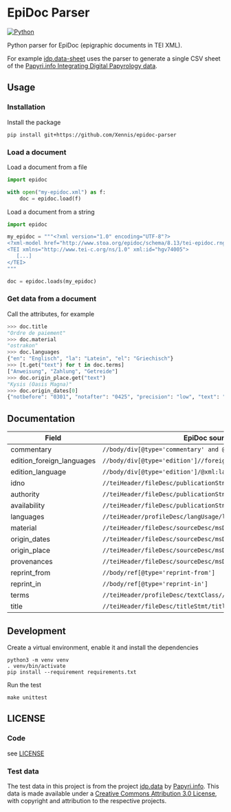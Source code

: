 # EpiDoc Parser

[![Python](https://github.com/Xennis/epidoc-parser/actions/workflows/python.yml/badge.svg?branch=master&event=push)](https://github.com/Xennis/epidoc-parser/actions/workflows/python.yml?query=event%3Apush+branch%3Amaster)

Python parser for EpiDoc (epigraphic documents in TEI XML).

For example [idp.data-sheet](https://github.com/Xennis/idp.data-sheet) uses the parser to generate a single CSV sheet of the [Papyri.info Integrating Digital Papyrology data](https://github.com/papyri/idp.data).

## Usage

### Installation 

Install the package
```shell
pip install git+https://github.com/Xennis/epidoc-parser
```

### Load a document

Load a document from a file
```python
import epidoc

with open("my-epidoc.xml") as f:
    doc = epidoc.load(f)
```

Load a document from a string
```python
import epidoc

my_epidoc = """<?xml version="1.0" encoding="UTF-8"?>
<?xml-model href="http://www.stoa.org/epidoc/schema/8.13/tei-epidoc.rng" type="application/xml" schematypens="http://relaxng.org/ns/structure/1.0"?>
<TEI xmlns="http://www.tei-c.org/ns/1.0" xml:id="hgv74005">
   [...]
</TEI>
"""

doc = epidoc.loads(my_epidoc)
```

### Get data from a document

Call the attributes, for example
```python
>>> doc.title
"Ordre de paiement"
>>> doc.material
"ostrakon"
>>> doc.languages
{"en": "Englisch", "la": "Latein", "el": "Griechisch"}
>>> [t.get("text") for t in doc.terms]
["Anweisung", "Zahlung", "Getreide"]
>>> doc.origin_place.get("text")
"Kysis (Oasis Magna)"
>>> doc.origin_dates[0]
{"notbefore": "0301", "notafter": "0425", "precision": "low", "text": "IV - Anfang V"}
```

## Documentation

| Field                     | EpiDoc source element (XPath)                                                  |
|---------------------------|--------------------------------------------------------------------------------|
| commentary                | `//body/div[@type='commentary' and @subtype='general']`                        |
| edition_foreign_languages | `//body/div[@type='edition']//foreign/@xml:lang`                               |
| edition_language          | `//body/div[@type='edition']/@xml:lang`                                        |
| idno                      | `//teiHeader/fileDesc/publicationStmt/idno`                                    |
| authority                 | `//teiHeader/fileDesc/publicationStmt/authority`                               |
| availability              | `//teiHeader/fileDesc/publicationStmt/availability`                            |
| languages                 | `//teiHeader/profileDesc/langUsage/language`                                   |
| material                  | `//teiHeader/fileDesc/sourceDesc/msDesc/physDesc/objectDesc//support/material` |
| origin_dates              | `//teiHeader/fileDesc/sourceDesc/msDesc/history/origin/origDate`               |
| origin_place              | `//teiHeader/fileDesc/sourceDesc/msDesc/history/origin/origPlace`              |
| provenances               | `//teiHeader/fileDesc/sourceDesc/msDesc/history/provenance`                    |
| reprint_from              | `//body/ref[@type='reprint-from']`                                             |
| reprint_in                | `//body/ref[@type='reprint-in']`                                               |
| terms                     | `//teiHeader/profileDesc/textClass//term`                                      |
| title                     | `//teiHeader/fileDesc/titleStmt/title`                                         |

## Development

Create a virtual environment, enable it and install the dependencies
```shell
python3 -m venv venv
. venv/bin/activate
pip install --requirement requirements.txt
```

Run the test
```shell
make unittest
```

## LICENSE

### Code

see [LICENSE](LICENSE)

### Test data

The test data in this project is from the project [idp.data](https://github.com/papyri/idp.data) by [Papyri.info](http://papyri.info). This data is made available under a [Creative Commons Attribution 3.0 License](http://creativecommons.org/licenses/by/3.0/), with copyright and attribution to the respective projects.
